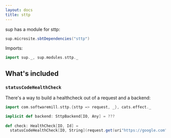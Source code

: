 ```yaml
---
layout: docs
title: sttp
---
```


sup has a module for sttp:

```scala mdoc:passthrough
sup.microsite.sbtDependencies("sttp")
```

Imports:
```scala mdoc:silent
import sup._, sup.modules.sttp._
```

## What's included

### `statusCodeHealthCheck`

There's a way to build a healthcheck out of a request and a backend:

```scala mdoc
import com.softwaremill.sttp.{sttp => request, _}, cats.effect._

implicit def backend: SttpBackend[IO, Any] = ???
 
def check: HealthCheck[IO, Id] =
  statusCodeHealthCheck[IO, String](request.get(uri"https://google.com"))
```
